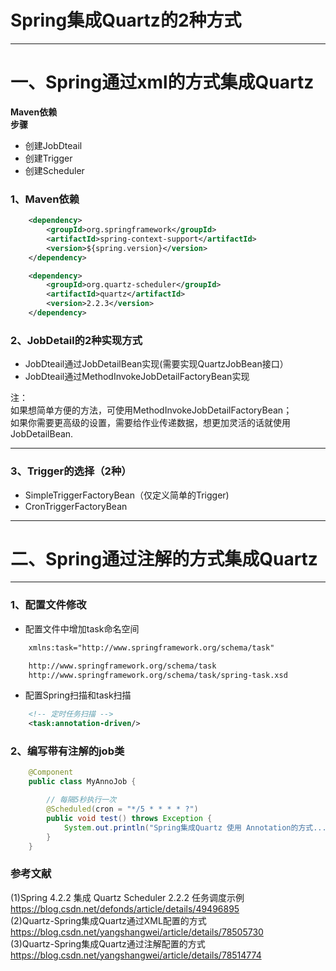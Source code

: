 #   Spring集成Quartz的2种方式
* * *
# 一、Spring通过xml的方式集成Quartz
**Maven依赖**  
**步骤**
- 创建JobDteail
- 创建Trigger
- 创建Scheduler  


### 1、Maven依赖

```xml
    <dependency>
        <groupId>org.springframework</groupId>
        <artifactId>spring-context-support</artifactId>
        <version>${spring.version}</version>
    </dependency>

    <dependency>
        <groupId>org.quartz-scheduler</groupId>
        <artifactId>quartz</artifactId>
        <version>2.2.3</version> 
    </dependency>

```

### 2、JobDetail的2种实现方式
- JobDteail通过JobDetailBean实现(需要实现QuartzJobBean接口）
- JobDteail通过MethodInvokeJobDetailFactoryBean实现

注：</br>
如果想简单方便的方法，可使用MethodInvokeJobDetailFactoryBean；</br>
如果你需要更高级的设置，需要给作业传递数据，想更加灵活的话就使用JobDetailBean. </br>

_ _ _


### 3、Trigger的选择（2种）
- SimpleTriggerFactoryBean（仅定义简单的Trigger)
- CronTriggerFactoryBean


_ _ _

# 二、Spring通过注解的方式集成Quartz
- - -
### 1、配置文件修改
- 配置文件中增加task命名空间
```xml
    xmlns:task="http://www.springframework.org/schema/task" 

    http://www.springframework.org/schema/task   
    http://www.springframework.org/schema/task/spring-task.xsd
```
- 配置Spring扫描和task扫描
```xml
    <!-- 定时任务扫描 -->
    <task:annotation-driven/>
```

### 2、编写带有注解的job类
```java
    @Component
    public class MyAnnoJob {

        // 每隔5秒执行一次
        @Scheduled(cron = "*/5 * * * * ?")
        public void test() throws Exception {
            System.out.println("Spring集成Quartz 使用 Annotation的方式......");
        }
    }
```
### 参考文献
(1)Spring 4.2.2 集成 Quartz Scheduler 2.2.2 任务调度示例   </br>
https://blog.csdn.net/defonds/article/details/49496895  <br/>
(2)Quartz-Spring集成Quartz通过XML配置的方式    <br/>
https://blog.csdn.net/yangshangwei/article/details/78505730  <br/>
(3)Quartz-Spring集成Quartz通过注解配置的方式  <br/>
https://blog.csdn.net/yangshangwei/article/details/78514774


